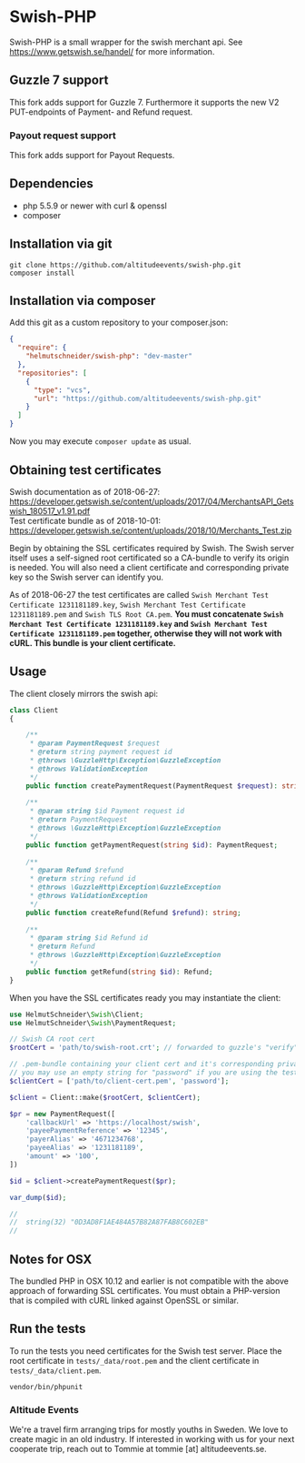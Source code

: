 # Swish-PHP
Swish-PHP is a small wrapper for the swish merchant api. See https://www.getswish.se/handel/ for more information.

## Guzzle 7 support
This fork adds support for Guzzle 7. Furthermore it supports the new V2 PUT-endpoints of Payment- and Refund request.

### Payout request support
This fork adds support for Payout Requests.

## Dependencies
- php 5.5.9 or newer with curl & openssl
- composer

## Installation via git
```shell
git clone https://github.com/altitudeevents/swish-php.git
composer install
```

## Installation via composer
Add this git as a custom repository to your composer.json:
```json
{
  "require": {
    "helmutschneider/swish-php": "dev-master"
  },
  "repositories": [
    {
      "type": "vcs",
      "url": "https://github.com/altitudeevents/swish-php.git"
    }
  ]
}
```
Now you may execute `composer update` as usual.

## Obtaining test certificates
Swish documentation as of 2018-06-27: https://developer.getswish.se/content/uploads/2017/04/MerchantsAPI_Getswish_180517_v1.91.pdf  
Test certificate bundle as of 2018-10-01:  
https://developer.getswish.se/content/uploads/2018/10/Merchants_Test.zip

Begin by obtaining the SSL certificates required by Swish. The Swish server itself uses a self-signed root
certificated so a CA-bundle to verify its origin is needed. You will also need a client certificate and
corresponding private key so the Swish server can identify you.

As of 2018-06-27 the test certificates are called `Swish Merchant Test Certificate 1231181189.key`, `Swish Merchant Test Certificate 1231181189.pem` and `Swish TLS Root CA.pem`.
**You must concatenate `Swish Merchant Test Certificate 1231181189.key` and `Swish Merchant Test Certificate 1231181189.pem` together, otherwise they will not work with cURL.
This bundle is your client certificate.**

## Usage
The client closely mirrors the swish api:
```php
class Client
{

    /**
     * @param PaymentRequest $request
     * @return string payment request id
     * @throws \GuzzleHttp\Exception\GuzzleException
     * @throws ValidationException
     */
    public function createPaymentRequest(PaymentRequest $request): string;
    
    /**
     * @param string $id Payment request id
     * @return PaymentRequest
     * @throws \GuzzleHttp\Exception\GuzzleException
     */
    public function getPaymentRequest(string $id): PaymentRequest;
    
    /**
     * @param Refund $refund
     * @return string refund id
     * @throws \GuzzleHttp\Exception\GuzzleException
     * @throws ValidationException
     */
    public function createRefund(Refund $refund): string;
    
    /**
     * @param string $id Refund id
     * @return Refund
     * @throws \GuzzleHttp\Exception\GuzzleException
     */
    public function getRefund(string $id): Refund;
}
```
When you have the SSL certificates ready you may instantiate the client:
```php
use HelmutSchneider\Swish\Client;
use HelmutSchneider\Swish\PaymentRequest;

// Swish CA root cert
$rootCert = 'path/to/swish-root.crt'; // forwarded to guzzle's "verify" option

// .pem-bundle containing your client cert and it's corresponding private key. forwarded to guzzle's "cert" option
// you may use an empty string for "password" if you are using the test certificates.
$clientCert = ['path/to/client-cert.pem', 'password'];

$client = Client::make($rootCert, $clientCert);

$pr = new PaymentRequest([
    'callbackUrl' => 'https://localhost/swish',
    'payeePaymentReference' => '12345',
    'payerAlias' => '4671234768',
    'payeeAlias' => '1231181189',
    'amount' => '100',
])

$id = $client->createPaymentRequest($pr);

var_dump($id);

//
//  string(32) "0D3AD8F1AE484A57B82A87FAB8C602EB"
//

```

## Notes for OSX
The bundled PHP in OSX 10.12 and earlier is not compatible with the above approach of forwarding SSL certificates. You
must obtain a PHP-version that is compiled with cURL linked against OpenSSL or similar.

## Run the tests
To run the tests you need certificates for the Swish test server. Place the root certificate in `tests/_data/root.pem` and
the client certificate in `tests/_data/client.pem`.
```shell
vendor/bin/phpunit
```

### Altitude Events
We're a travel firm arranging trips for mostly youths in Sweden. We love to create magic in an old industry.
If interested in working with us for your next cooperate trip, reach out to Tommie at tommie [at] altitudeevents.se.

